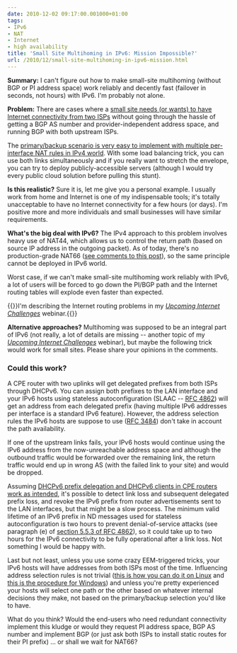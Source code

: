 ```yaml
---
date: 2010-12-02 09:17:00.001000+01:00
tags:
- IPv6
- NAT
- Internet
- high availability
title: 'Small Site Multihoming in IPv6: Mission Impossible?'
url: /2010/12/small-site-multihoming-in-ipv6-mission.html
---
```

**Summary:** I can't figure out how to make small-site multihoming (without BGP or PI address space) work reliably and decently fast (failover in seconds, not hours) with IPv6. I'm probably not alone.

**Problem:** There are cases where a [small site needs (or wants) to have Internet connectivity from two ISPs](/2009/05/small-site-multihoming-tutorial.html) without going through the hassle of getting a BGP AS number and provider-independent address space, and running BGP with both upstream ISPs.
<!--more-->
The [primary/backup scenario is very easy to implement with multiple per-interface NAT rules in IPv4 world](/2009/05/small-site-multihoming-tutorial.html). With some load balancing trick, you can use both links simultaneously and if you really want to stretch the envelope, you can try to deploy publicly-accessible servers (although I would try every public cloud solution before pulling this stunt).

**Is this realistic?** Sure it is, let me give you a personal example. I usually work from home and Internet is one of my indispensable tools; it's totally unacceptable to have no Internet connectivity for a few hours (or days). I'm positive more and more individuals and small businesses will have similar requirements.

**What's the big deal with IPv6?** The IPv4 approach to this problem involves heavy use of NAT44, which allows us to control the return path (based on source IP address in the outgoing packet). As of today, there's no production-grade NAT66 ([see comments to this post](https://blog.ipspace.net/2010/11/ipv6-addressing-how-wrong-can-you-get.html)), so the same principle cannot be deployed in IPv6 world.

Worst case, if we can't make small-site multihoming work reliably with IPv6, a lot of users will be forced to go down the PI/BGP path and the Internet routing tables will explode even faster than expected. 

{{<note info>}}I'm describing the Internet routing problems in my [*Upcoming Internet Challenges*](http://www.ipSpace.net/InternetChallenges) webinar.{{</note>}}

**Alternative approaches?** Multihoming was supposed to be an integral part of IPv6 (not really, a lot of details are missing -- another topic of my [*Upcoming Internet Challenges*](http://www.ipSpace.net/InternetChallenges) webinar), but maybe the following trick would work for small sites. Please share your opinions in the comments.

### Could this work?

A CPE router with two uplinks will get delegated prefixes from both ISPs through DHCPv6. You can assign both prefixes to the LAN interface and your IPv6 hosts using stateless autoconfiguration (SLAAC -- [RFC 4862](http://tools.ietf.org/html/rfc4862)) will get an address from each delegated prefix (having multiple IPv6 addresses per interface is a standard IPv6 feature). However, the address selection rules the IPv6 hosts are suppose to use ([RFC 3484](http://tools.ietf.org/html/rfc3484)) don't take in account the path availability.

If one of the upstream links fails, your IPv6 hosts would continue using the IPv6 address from the now-unreachable address space and although the outbound traffic would be forwarded over the remaining link, the return traffic would end up in wrong AS (with the failed link to your site) and would be dropped.

Assuming [DHCPv6 prefix delegation and DHCPv6 clients in CPE routers work as intended](https://blog.ipspace.net/2010/10/dhcpv6-over-pppoe-total-disaster.html), it's possible to detect link loss and subsequent delegated prefix loss, and revoke the IPv6 prefix from router advertisements sent to the LAN interfaces, but that might be a slow process. The minimum valid lifetime of an IPv6 prefix in ND messages used for stateless autoconfiguration is two hours to prevent denial-of-service attacks (see paragraph (e) of [section 5.5.3 of RFC 4862](#section-5.5.3)), so it could take up to two hours for the IPv6 connectivity to be fully operational after a link loss. Not something I would be happy with.

Last but not least, unless you use some crazy EEM-triggered tricks, your IPv6 hosts will have addresses from both ISPs most of the time. Influencing address selection rules is not trivial ([this is how you can do it on Linux](http://www.davidc.net/networking/ipv6-source-address-selection-linux) and [this is the procedure for Windows](http://technet.microsoft.com/en-us/library/bb877985.aspx)) and unless you're pretty experienced your hosts will select one path or the other based on whatever internal decisions they make, not based on the primary/backup selection you'd like to have.

What do you think? Would the end-users who need redundant connectivity implement this kludge or would they request PI address space, BGP AS number and implement BGP (or just ask both ISPs to install static routes for their PI prefix) \... or shall we wait for NAT66?
